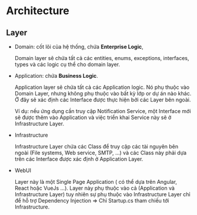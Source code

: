 # Architecture

## Layer

- Domain: cốt lõi của hệ thống, chứa **Enterprise Logic**,
    
    Domain layer sẽ chứa tất cả các entities, enums, exceptions, interfaces, types và các logic cụ thể cho domain layer. 
    
- Application: chứa **Business Logic**.
    
    Application layer sẽ chứa tất cả các Application logic. Nó phụ thuộc vào Domain Layer, nhưng không phụ thuộc vào bất kỳ lớp or dự án nào khác. Ở đây sẽ xác định các Interface được thực hiện bởi các Layer bên ngoài.
    
    Ví dụ: nếu ứng dụng cần truy cập Notification Service, một Interface mới sẽ được thêm vào Application và việc triển khai Service này sẽ ở Infrastructure Layer.
    
- Infrastructure
    
    Infrastructure Layer chứa các Class để truy cập các tài nguyên bên ngoài (File systems, Web service, SMTP, …) và các Class này phải dựa trên các Interface được xác định ở Application Layer.
    
- WebUI
    
    Layer này là một Single Page Application ( có thể dựa trên Angular, React hoặc VueJs …). Layer này phụ thuộc vào cả (Application và Infrastructure Layer) tuy nhiên sự phụ thuộc vào Infrastructure Layer chỉ để hỗ trợ Dependency Injection ⇒ Chỉ Startup.cs tham chiếu tới Infrastructure.